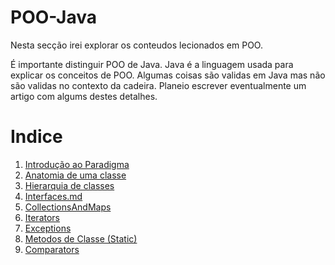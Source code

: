# POO-Java
Nesta secção irei explorar os conteudos lecionados em POO.

É importante distinguir POO de Java. Java é a linguagem usada para explicar
 os conceitos de POO. Algumas coisas são validas em Java mas não são validas
 no contexto da cadeira. Planeio escrever eventualmente um artigo com algums
 destes detalhes.

# Indice

 1. [Introdução ao Paradigma](./Introducao_ao_Paradigma.md)
 1. [Anatomia de uma classe](./Anatomia_de_uma_classe.md)
 2. [Hierarquia de classes](./Hierarquia_de_classes.md)
 3. [Interfaces.md](./Interfaces.md)
 4. [CollectionsAndMaps](./CollectionsAndMaps.md)
 5. [Iterators](./Iterators.md)
 6. [Exceptions](./Exceptions.md)
 7. [Metodos de Classe (Static)](./Static.md)
 8. [Comparators](./Comparators.md)
